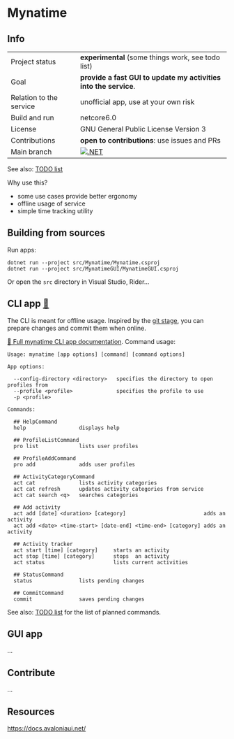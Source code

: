 
Mynatime
====================

Info
-------------

|||
|--|--|
| Project status          | **experimental** (some things work, see todo list)                |
| Goal                    | **provide a fast GUI to update my activities into the service**.  |
| Relation to the service | unofficial app, use at your own risk                              |
| Build and run           | netcore6.0                                                        |
| License                 | GNU General Public License Version 3                              |
| Contributions           | **open to contributions**: use issues and PRs                     |
| Main branch             | [![.NET](https://github.com/sandrock/mynatime/actions/workflows/dotnet.yml/badge.svg)](https://github.com/sandrock/mynatime/actions/workflows/dotnet.yml) |

See also: [TODO list](TODO.md)

Why use this?

- some use cases provide better ergonomy
- offline usage of service
- simple time tracking utility


Building from sources
-------------

Run apps:

```
dotnet run --project src/Mynatime/Mynatime.csproj
dotnet run --project src/MynatimeGUI/MynatimeGUI.csproj
```

Or open the `src` directory in Visual Studio, Rider...


CLI app [📖](help/AppCLI.0Index.en.md)
-------------

The CLI is meant for offline usage. Inspired by the [git stage](https://git-scm.com/book/en/v2/Git-Basics-Recording-Changes-to-the-Repository), you can prepare changes and commit them when online. 

[📖 Full mynatime CLI app documentation](help/AppCLI.0Index.en.md). Command usage:

```
Usage: mynatime [app options] [command] [command options]

App options:

  --config-directory <directory>   specifies the directory to open profiles from
  --profile <profile>              specifies the profile to use
  -p <profile>

Commands:

  ## HelpCommand
  help                 displays help

  ## ProfileListCommand
  pro list             lists user profiles

  ## ProfileAddCommand
  pro add              adds user profiles

  ## ActivityCategoryCommand
  act cat              lists activity categories
  act cat refresh      updates activity categories from service
  act cat search <q>   searches categories

  ## Add activity
  act add [date] <duration> [category]                         adds an activity
  act add <date> <time-start> [date-end] <time-end> [category] adds an activity

  ## Activity tracker
  act start [time] [category]     starts an activity
  act stop [time] [category]      stops  an activity
  act status                      lists current activities

  ## StatusCommand
  status               lists pending changes

  ## CommitCommand
  commit               saves pending changes
```

See also: [TODO list](TODO.md) for the list of planned commands. 


GUI app
-------------

...



Contribute
-------------

...


Resources
-------------

https://docs.avaloniaui.net/  






